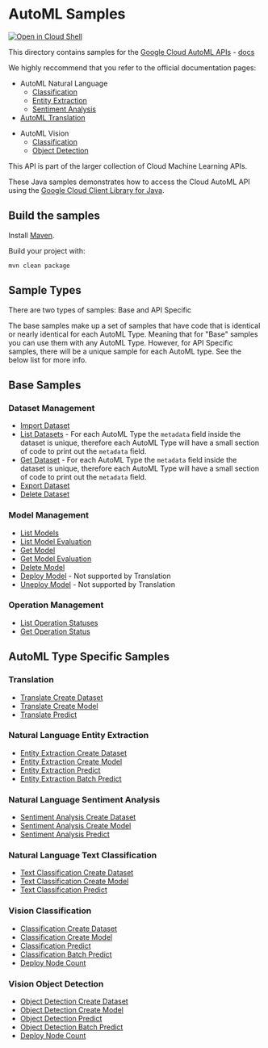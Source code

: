 # AutoML Samples

<a href="https://console.cloud.google.com/cloudshell/open?git_repo=https://github.com/GoogleCloudPlatform/java-docs-samples&page=editor&open_in_editor=automl/cloud-client/README.md">
<img alt="Open in Cloud Shell" src ="http://gstatic.com/cloudssh/images/open-btn.png"></a>


This directory contains samples for the [Google Cloud AutoML APIs](https://cloud.google.com/automl/) - [docs](https://cloud.google.com/automl/docs/)

We highly reccommend that you refer to the official documentation pages:
* AutoML Natural Language
  * [Classification](https://cloud.google.com/natural-language/automl/docs)
  * [Entity Extraction](https://cloud.google.com/natural-language/automl/entity-analysis/docs)
  * [Sentiment Analysis](https://cloud.google.com/natural-language/automl/sentiment/docs)
* [AutoML Translation](https://cloud.google.com/translate/automl/docs)
<!--* AutoML Video Intelligence
  * [Classification](https://cloud.google.com/video-intelligence/automl/docs)
  * [Object Tracking](https://cloud.google.com/video-intelligence/automl/object-tracking/docs) -->
* AutoML Vision
  * [Classification](https://cloud.google.com/vision/automl/docs)
  <!--* [Edge](https://cloud.google.com/vision/automl/docs/edge-quickstart) -->
  * [Object Detection](https://cloud.google.com/vision/automl/object-detection/docs)
<!--* [AutoML Tables](https://cloud.google.com/automl-tables/docs)-->

This API is part of the larger collection of Cloud Machine Learning APIs.

These Java samples demonstrates how to access the Cloud AutoML API
using the [Google Cloud Client Library for Java][google-cloud-java].

[google-cloud-java]: https://github.com/GoogleCloudPlatform/google-cloud-java

## Build the samples

Install [Maven](http://maven.apache.org/).

Build your project with:

```
mvn clean package
```

## Sample Types
There are two types of samples: Base and API Specific

The base samples make up a set of samples that have code that
is identical or nearly identical for each AutoML Type. Meaning that for "Base" samples you can use them with any AutoML
Type. However, for API Specific samples, there will be a unique sample for each AutoML type. See the below list for more info.

## Base Samples
### Dataset Management
* [Import Dataset](src/main/java/com/example/automl/ImportDataset.java)
* [List Datasets](src/main/java/com/example/automl/ListDatasets.java) - For each AutoML Type the `metadata` field inside the dataset is unique, therefore each AutoML Type will have a
small section of code to print out the `metadata` field. 
* [Get Dataset](src/main/java/com/example/automl/GetDataset.java) - For each AutoML Type the `metadata` field inside the dataset is unique, therefore each AutoML Type will have a
small section of code to print out the `metadata` field. 
* [Export Dataset](src/main/java/com/example/automl/ExportDataset.java)
* [Delete Dataset](src/main/java/com/example/automl/DeleteDataset.java)
### Model Management
* [List Models](src/main/java/com/example/automl/ListModels.java)
* [List Model Evaluation](src/main/java/com/example/automl/ListModelEvaluations.java)
* [Get Model](src/main/java/com/example/automl/)
* [Get Model Evaluation](src/main/java/com/example/automl/GetModelEvaluation.java)
* [Delete Model](src/main/java/com/example/automl/DeleteModel.java)
* [Deploy Model](src/main/java/com/example/automl/DeployModel.java) - Not supported by Translation
* [Uneploy Model](src/main/java/com/example/automl/UndeployModel.java) - Not supported by Translation


### Operation Management
* [List Operation Statuses](src/main/java/com/example/automl/ListOperationStatus.java)
* [Get Operation Status](src/main/java/com/example/automl/GetOperationStatus.java)

## AutoML Type Specific Samples
### Translation
* [Translate Create Dataset](src/main/java/com/example/automl/TranslateCreateDataset.java)
* [Translate Create Model](src/main/java/com/example/automl/TranslateCreateModel.java)
* [Translate Predict](src/main/java/com/example/automl/TranslatePredict.java)

### Natural Language Entity Extraction
* [Entity Extraction Create Dataset](src/main/java/com/example/automl/LanguageEntityExtractionCreateDataset.java)
* [Entity Extraction Create Model](src/main/java/com/example/automl/LanguageEntityExtractionCreateModel.java)
* [Entity Extraction Predict](src/main/java/com/example/automl/LanguageEntityExtractionPredict.java)
* [Entity Extraction Batch Predict](src/main/java/com/example/automl/LanguageBatchPredict.java)

### Natural Language Sentiment Analysis
* [Sentiment Analysis Create Dataset](src/main/java/com/example/automl/LanguageSentimentAnalysisCreateDataset.java)
* [Sentiment Analysis Create Model](src/main/java/com/example/automl/LanguageSentimentAnalysisCreateModel.java)
* [Sentiment Analysis Predict](src/main/java/com/example/automl/LanguageSentimentAnalysisPredict.java)

### Natural Language Text Classification
* [Text Classification Create Dataset](src/main/java/com/example/automl/LanguageTextClassificationCreateDataset.java)
* [Text Classification Create Model](src/main/java/com/example/automl/LanguageTextClassificationCreateModel.java)
* [Text Classification Predict](src/main/java/com/example/automl/LanguageTextClassificationPredict.java)

### Vision Classification
* [Classification Create Dataset](src/main/java/com/example/automl/VisionClassificationCreateDataset.java)
* [Classification Create Model](src/main/java/com/example/automl/VisionClassificationCreateModel.java)
* [Classification Predict](src/main/java/com/example/automl/VisionClassificationPredict.java)
* [Classification Batch Predict](src/main/java/com/example/automl/VisionBatchPredict.java)
* [Deploy Node Count](src/main/java/com/example/automl/VisionClassificationDeployModelNodeCount.java)

### Vision Object Detection
* [Object Detection Create Dataset](src/main/java/com/example/automl/VisionObjectDetectionCreateDataset.java)
* [Object Detection Create Model](src/main/java/com/example/automl/VisionObjectDetectionCreateModel.java)
* [Object Detection Predict](src/main/java/com/example/automl/VisionObjectDetectionPredict.java)
* [Object Detection Batch Predict](src/main/java/com/example/automl/VisionBatchPredict.java)
* [Deploy Node Count](src/main/java/com/example/automl/VisionObjectDetectionDeployModelNodeCount.java)
